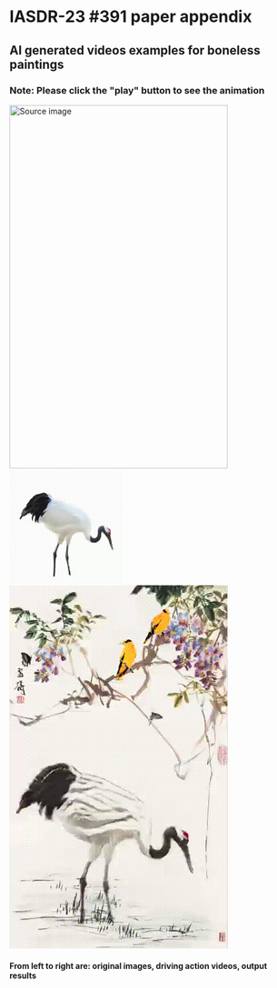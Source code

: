 # IASDR-23 #391 paper appendix

## AI generated videos examples for boneless paintings

### Note: Please click the "play" button to see the animation


<span style="display:inline-block;">
    <img src="/img/f27ca2560ed8abd1eb16e8317e9cefc.png" width="384" height="640" title="Source image"/>
    <img src="/img/crane1.gif" width="200" height="200" title="Action video"/>
    <img src="/img/cbb.gif" width="384" height="640" title="Output results"/>
</span>


#### From left to right are: original images, driving action videos, output results
